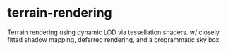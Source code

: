 # terrain-rendering

Terrain rendering using dynamic LOD via tessellation shaders.
w/ closely fitted shadow mapping, deferred rendering, and a programmatic sky box.